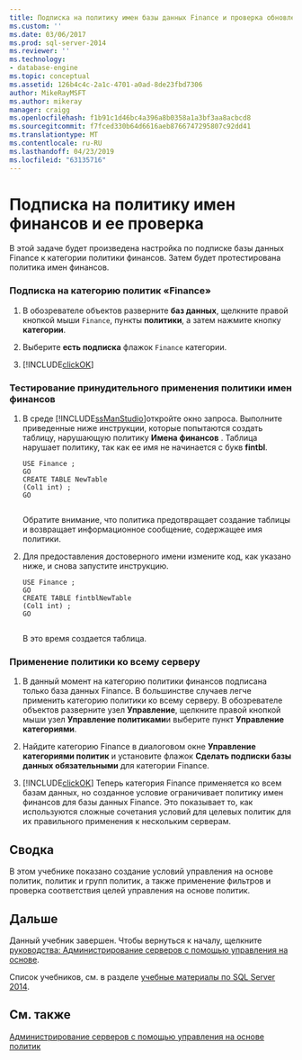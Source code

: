 ```yaml
---
title: Подписка на политику имен базы данных Finance и проверка обновлений | Документация Майкрософт
ms.custom: ''
ms.date: 03/06/2017
ms.prod: sql-server-2014
ms.reviewer: ''
ms.technology:
- database-engine
ms.topic: conceptual
ms.assetid: 126b4c4c-2a1c-4701-a0ad-8de23fbd7306
author: MikeRayMSFT
ms.author: mikeray
manager: craigg
ms.openlocfilehash: f1b91c1d46bc4a396a8b0358a1a3bf3aa8acbcd8
ms.sourcegitcommit: f7fced330b64d6616aeb8766747295807c92dd41
ms.translationtype: MT
ms.contentlocale: ru-RU
ms.lasthandoff: 04/23/2019
ms.locfileid: "63135716"
---
```

# <a name="subscribe-to-and-check-the-finance-name-policy"></a>Подписка на политику имен финансов и ее проверка
  В этой задаче будет произведена настройка по подписке базы данных Finance к категории политики финансов. Затем будет протестирована политика имен финансов.  
  
### <a name="to-subscribe-to-the-finance-policy-category"></a>Подписка на категорию политик «Finance»  
  
1.  В обозревателе объектов разверните **баз данных**, щелкните правой кнопкой мыши `Finance`, пункты **политики**, а затем нажмите кнопку **категории**.  
  
2.  Выберите **есть подписка** флажок `Finance` категории.  
  
3.  [!INCLUDE[clickOK](../../includes/clickok-md.md)]  
  
### <a name="to-test-the-enforcement-of-the-finance-name-policy"></a>Тестирование принудительного применения политики имен финансов  
  
1.  В среде [!INCLUDE[ssManStudio](../../includes/ssmanstudio-md.md)]откройте окно запроса. Выполните приведенные ниже инструкции, которые попытаются создать таблицу, нарушающую политику **Имена финансов** . Таблица нарушает политику, так как ее имя не начинается с букв **fintbl**.  
  
    ```  
    USE Finance ;  
    GO  
    CREATE TABLE NewTable  
    (Col1 int) ;  
    GO  
  
    ```  
  
     Обратите внимание, что политика предотвращает создание таблицы и возвращает информационное сообщение, содержащее имя политики.  
  
2.  Для предоставления достоверного имени измените код, как указано ниже, и снова запустите инструкцию.  
  
    ```  
    USE Finance ;  
    GO  
    CREATE TABLE fintblNewTable  
    (Col1 int) ;  
    GO  
  
    ```  
  
     В это время создается таблица.  
  
### <a name="to-apply-the-policy-to-the-whole-server"></a>Применение политики ко всему серверу  
  
1.  В данный момент на категорию политики финансов подписана только база данных Finance. В большинстве случаев легче применить категорию политики ко всему серверу. В обозревателе объектов разверните узел **Управление**, щелкните правой кнопкой мыши узел **Управление политиками**и выберите пункт **Управление категориями**.  
  
2.  Найдите категорию Finance в диалоговом окне **Управление категориями политик** и установите флажок **Сделать подписки базы данных обязательными** для категории Finance.  
  
3.  [!INCLUDE[clickOK](../../includes/clickok-md.md)] Теперь категория Finance применяется ко всем базам данных, но созданное условие ограничивает политику имен финансов для базы данных Finance. Это показывает то, как используются сложные сочетания условий для целевых политик для их правильного применения к нескольким серверам.  
  
## <a name="summary"></a>Сводка  
 В этом учебнике показано создание условий управления на основе политик, политик и групп политик, а также применение фильтров и проверка соответствия целей управления на основе политик.  
  
## <a name="next"></a>Дальше  
 Данный учебник завершен. Чтобы вернуться к началу, щелкните [руководства: Администрирование серверов с помощью управления на основе](tutorial-administering-servers-by-using-policy-based-management.md).  
  
 Список учебников, см. в разделе [учебные материалы по SQL Server 2014](../../tutorials/tutorials-for-sql-server-2014.md).  
  
## <a name="see-also"></a>См. также  
 [Администрирование серверов с помощью управления на основе политик](administer-servers-by-using-policy-based-management.md)  
  
  
